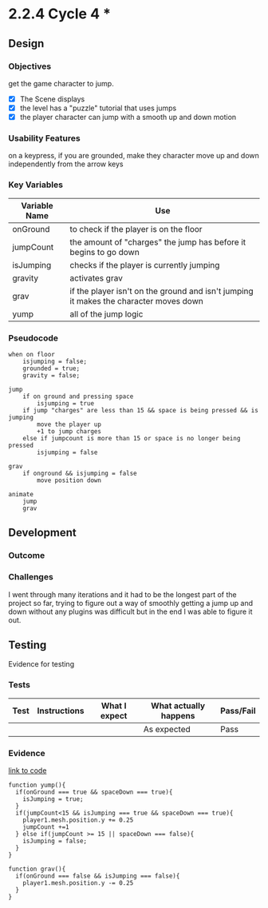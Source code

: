 # 2.2.4 Cycle 4 \*

## Design

### Objectives

get the game character to jump.

* [x] The Scene displays
* [x] the level has a "puzzle" tutorial that uses jumps
* [x] the player character can jump with a smooth up and down motion

### Usability Features

on a keypress, if you are grounded, make they character move up and down independently from the arrow keys

### Key Variables

| Variable Name | Use                                                                                   |
| ------------- | ------------------------------------------------------------------------------------- |
| onGround      | to check if the player is on the floor                                                |
| jumpCount     | the amount of "charges" the jump has before it begins to go down                      |
| isJumping     | checks if the player is currently jumping                                             |
| gravity       | activates grav                                                                        |
| grav          | if the player isn't on the ground and isn't jumping it makes the character moves down |
| yump          | all of the jump logic                                                                 |

### Pseudocode

```
when on floor
    isjumping = false;
    grounded = true;
    gravity = false;
    
jump
    if on ground and pressing space
        isjumping = true
    if jump "charges" are less than 15 && space is being pressed && is jumping
        move the player up
        +1 to jump charges
    else if jumpcount is more than 15 or space is no longer being pressed
        isjumping = false
    
grav
    if onground && isjumping = false
        move position down
        
animate
    jump
    grav
```

## Development

### Outcome

### Challenges

I went through many iterations and it had to be the longest part of the project so far, trying to figure out a way of smoothly getting a jump up and down without any plugins was difficult but in the end I was able to figure it out.

## Testing

Evidence for testing

### Tests

| Test | Instructions | What I expect | What actually happens | Pass/Fail |
| ---- | ------------ | ------------- | --------------------- | --------- |
|      |              |               | As expected           | Pass      |

### Evidence

[link to code](https://github.com/Ca-Hay/CollisionDetection3D)

```
function yump(){
  if(onGround === true && spaceDown === true){
    isJumping = true;
  }
  if(jumpCount<15 && isJumping === true && spaceDown === true){
    player1.mesh.position.y += 0.25
    jumpCount +=1
  } else if(jumpCount >= 15 || spaceDown === false){
    isJumping = false;
  }
}

function grav(){
  if(onGround === false && isJumping === false){
    player1.mesh.position.y -= 0.25
  }
}
```
